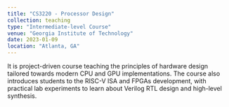 ```yaml
---
title: "CS3220 - Processor Design"
collection: teaching
type: "Intermediate-level Course"
venue: "Georgia Institute of Technology"
date: 2023-01-09
location: "Atlanta, GA"
---
```


It is project-driven course teaching the principles of hardware design tailored towards modern CPU and GPU implementations. The course also introduces students to the RISC-V ISA and FPGAs development, with practical lab experiments to learn about Verilog RTL design and high-level synthesis.